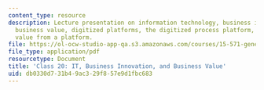 ```yaml
---
content_type: resource
description: Lecture presentation on information technology, business innovation,
  business value, digitized platforms, the digitized process platform, and driving
  value from a platform.
file: https://ol-ocw-studio-app-qa.s3.amazonaws.com/courses/15-571-generating-business-value-from-information-technology-spring-2009/db0330d731b49ac329f857e9d1fbc683_MIT15_571s09_lec20.pdf
file_type: application/pdf
resourcetype: Document
title: 'Class 20: IT, Business Innovation, and Business Value'
uid: db0330d7-31b4-9ac3-29f8-57e9d1fbc683
---
```

